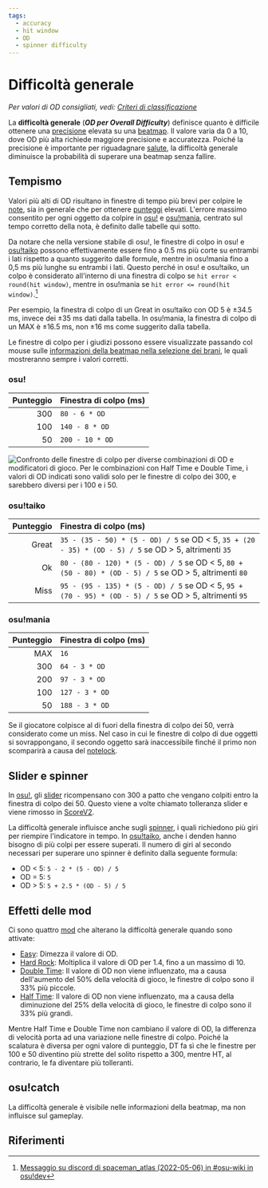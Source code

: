 ```yaml
---
tags:
  - accuracy
  - hit window
  - OD
  - spinner difficulty
---
```


# Difficoltà generale

*Per valori di OD consigliati, vedi: [Criteri di classificazione](/wiki/Ranking_criteria)*

La **difficoltà generale** (***OD per Overall Difficulty***) definisce quanto è difficile ottenere una [precisione](/wiki/Gameplay/Accuracy) elevata su una [beatmap](/wiki/Beatmap). Il valore varia da 0 a 10, dove OD più alta richiede maggiore precisione e accuratezza. Poiché la precisione è importante per riguadagnare [salute](/wiki/Gameplay/Health), la difficoltà generale diminuisce la probabilità di superare una beatmap senza fallire.

## Tempismo

Valori più alti di OD risultano in finestre di tempo più brevi per colpire le [note](/wiki/Gameplay/Hit_object), sia in generale che per ottenere [punteggi](/wiki/Gameplay/Score) elevati. L'errore massimo consentito per ogni oggetto da colpire in [osu!](/wiki/Game_mode/osu!) e [osu!mania](/wiki/Game_mode/osu!mania), centrato sul tempo corretto della nota, è definito dalle tabelle qui sotto.

Da notare che nella versione stabile di osu!, le finestre di colpo in osu! e [osu!taiko](/wiki/Game_mode/osu!taiko) possono effettivamente essere fino a 0.5 ms più corte su entrambi i lati rispetto a quanto suggerito dalle formule, mentre in osu!mania fino a 0,5 ms più lunghe su entrambi i lati. Questo perché in osu! e osu!taiko, un colpo è considerato all'interno di una finestra di colpo se `hit error < round(hit window)`, mentre in osu!mania se `hit error <= round(hit window)`.[^judgement-rounding-ref]
 
Per esempio, la finestra di colpo di un Great in osu!taiko con OD 5 è ±34.5 ms, invece dei ±35 ms dati dalla tabella. In osu!mania, la finestra di colpo di un MAX è ±16.5 ms, non ±16 ms come suggerito dalla tabella.

Le finestre di colpo per i giudizi possono essere visualizzate passando col mouse sulle [informazioni della beatmap nella selezione dei brani](/wiki/Client/Interface#beatmap-information), le quali mostreranno sempre i valori corretti.

### osu!

| Punteggio | Finestra di colpo (ms) |
| --: | :-- |
| 300 | `80 - 6 * OD` |
| 100 | `140 - 8 * OD` |
| 50 | `200 - 10 * OD` |

![](/wiki/shared/ODTable.png "Confronto delle finestre di colpo per diverse combinazioni di OD e modificatori di gioco. Per le combinazioni con Half Time e Double Time, i valori di OD indicati sono validi solo per le finestre di colpo dei 300, e sarebbero diversi per i 100 e i 50.")

### osu!taiko

| Punteggio | Finestra di colpo (ms) |
| --: | :-- |
| Great |  `35 - (35 - 50) * (5 - OD) / 5` se OD < 5, `35 + (20 - 35) * (OD - 5) / 5` se OD > 5, altrimenti `35` |
| Ok | `80 - (80 - 120) * (5 - OD) / 5` se OD < 5, `80 + (50 - 80) * (OD - 5) / 5` se OD > 5, altrimenti `80` |
| Miss | `95 - (95 - 135) * (5 - OD) / 5` se OD < 5, `95 + (70 - 95) * (OD - 5) / 5` se OD > 5, altrimenti `95` |

### osu!mania

| Punteggio | Finestra di colpo (ms) |
| --: | :-- |
| MAX | `16` |
| 300 | `64 - 3 * OD` |
| 200 | `97 - 3 * OD` |
| 100 | `127 - 3 * OD` |
| 50 | `188 - 3 * OD` |

Se il giocatore colpisce al di fuori della finestra di colpo dei 50, verrà considerato come un miss. Nel caso in cui le finestre di colpo di due oggetti si sovrappongano, il secondo oggetto sarà inaccessibile finché il primo non scomparirà a causa del [notelock](/wiki/Gameplay/Judgement/Notelock).

## Slider e spinner

In [osu!](/wiki/Game_mode/osu!), gli [slider](/wiki/Gameplay/Hit_object/Slider) ricompensano con 300 a patto che vengano colpiti entro la finestra di colpo dei 50. Questo viene a volte chiamato tolleranza slider e viene rimosso in [ScoreV2](/wiki/Gameplay/Game_modifier/ScoreV2).

La difficoltà generale influisce anche sugli [spinner](/wiki/Gameplay/Hit_object/Spinner), i quali richiedono più giri per riempire l'indicatore in tempo. In [osu!taiko](/wiki/Game_mode/osu!taiko), anche i denden hanno bisogno di più colpi per essere superati. Il numero di giri al secondo necessari per superare uno spinner è definito dalla seguente formula:

- OD < 5: `5 - 2 * (5 - OD) / 5`
- OD = 5: `5`
- OD > 5: `5 + 2.5 * (OD - 5) / 5`

## Effetti delle mod

Ci sono quattro [mod](/wiki/Gameplay/Game_modifier) che alterano la difficoltà generale quando sono attivate:

- [Easy](/wiki/Gameplay/Game_modifier/Easy): Dimezza il valore di OD.
- [Hard Rock](/wiki/Gameplay/Game_modifier/Hard_Rock): Moltiplica il valore di OD per 1.4, fino a un massimo di 10.
- [Double Time](/wiki/Gameplay/Game_modifier/Double_Time): Il valore di OD non viene influenzato, ma a causa dell'aumento del 50% della velocità di gioco, le finestre di colpo sono il 33% più piccole.
- [Half Time](/wiki/Gameplay/Game_modifier/Half_Time): Il valore di OD non viene influenzato, ma a causa della diminuzione del 25% della velocità di gioco, le finestre di colpo sono il 33% più grandi.

Mentre Half Time e Double Time non cambiano il valore di OD, la differenza di velocità porta ad una variazione nelle finestre di colpo. Poiché la scalatura è diversa per ogni valore di punteggio, DT fa sì che le finestre per 100 e 50 diventino più strette del solito rispetto a 300, mentre HT, al contrario, le fa diventare più tolleranti.

## osu!catch

La difficoltà generale è visibile nelle informazioni della beatmap, ma non influisce sul gameplay.

## Riferimenti

[^judgement-rounding-ref]: [Messaggio su discord di spaceman_atlas (2022-05-06) in #osu-wiki in osu!dev](https://discord.com/channels/188630481301012481/218677502141399041/972241866382798889)
